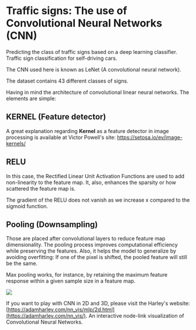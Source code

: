 # Traffic signs: The use of Convolutional Neural Networks (CNN)
Predicting the class of traffic signs based on a deep learning classifier.
Traffic sign classification for self-driving cars.

The CNN used here is known as LeNet (A convolutional neural network).

The dataset contains 43 different classes of signs.



Having in mind the architecture of convolutional linear neural networks. The elements are simple: 

## KERNEL (Feature detector)
A great explanation regarding **Kernel** as a feature detector in image processing is available at Victor Powell's site: https://setosa.io/ev/image-kernels/ 

## RELU
In this case, the Rectified Linear Unit Activation Functions are used to add non-linearity to the feature map. It, also, enhances the sparsity or how scattered the feature map is.

The gradient of the RELU does not vanish as we increase x compared to the sigmoid function.

## Pooling (Downsampling)
Those are placed after convolutional layers to reduce feature map dimensionality. The pooling process improves computational efficiency while preserving the features. Also, it helps the model to generalize by avoiding overfitting: If one of the pixel is shifted, the pooled feature will still be the same. 

Max pooling works, for instance, by retaining the maximum feature response within a given sample size in a feature map. 

![](https://production-media.paperswithcode.com/methods/MaxpoolSample2.png)

If you want to play with CNN in 2D and 3D, please visit the Harley's website: [https://adamharley.com/nn_vis/mlp/2d.html](https://adamharley.com/nn_vis/). An interactive node-link visualization of Convolutional Neural Networks.



